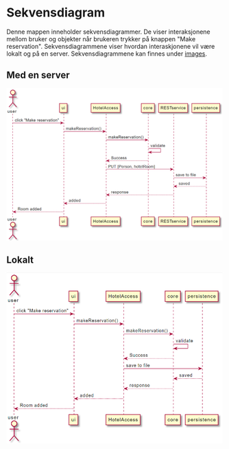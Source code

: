 # Sekvensdiagram

Denne mappen inneholder sekvensdiagrammer. De viser interaksjonene mellom bruker og objekter når brukeren trykker på knappen "Make reservation". Sekvensdiagrammene viser hvordan interaskjonene vil være lokalt og på en server. 
Sekvensdiagrammene kan finnes under [images](../images).

## Med en server
![Make reservation Rest](../images/makeReservationRest.PNG "Make reservation Rest")

## Lokalt
![Make reservation](../images/makeReservation.PNG "Make reservation")

